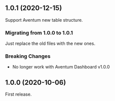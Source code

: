 ## 1.0.1 (2020-12-15)

Support Aventum new table structure.

### Migrating from 1.0.0 to 1.0.1

Just replace the old files with the new ones.

### Breaking Changes

- No longer work with Aventum Dashboard v1.0.0

## 1.0.0 (2020-10-06)

First release.
